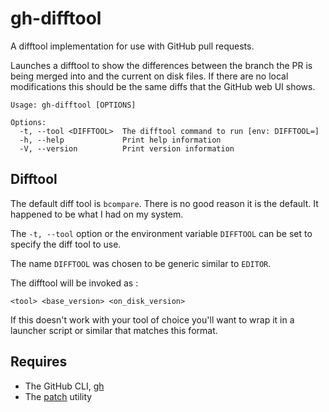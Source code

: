# gh-difftool

A difftool implementation for use with GitHub pull requests.

Launches a difftool to show the differences between the branch the PR is being
merged into and the current on disk files.  If there are no local modifications
this should be the same diffs that the GitHub web UI shows.

```shell
Usage: gh-difftool [OPTIONS]

Options:
  -t, --tool <DIFFTOOL>  The difftool command to run [env: DIFFTOOL=]
  -h, --help             Print help information
  -V, --version          Print version information
```

## Difftool

The default diff tool is `bcompare`. There is no good reason it is the default.
It happened to be what I had on my system.

The `-t, --tool` option or the environment variable `DIFFTOOL` can be set to
specify the diff tool to use.

The name `DIFFTOOL` was chosen to be generic similar to `EDITOR`.

The difftool will be invoked as :

```shell
<tool> <base_version> <on_disk_version>
```

If this doesn't work with your tool of choice you'll want to wrap it in a
launcher script or similar that matches this format.

## Requires

- The GitHub CLI, [gh](https://cli.github.com/)
- The [patch](https://www.man7.org/linux/man-pages/man1/patch.1.html) utility
